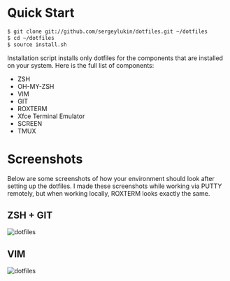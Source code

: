 Quick Start
===========


``` html
$ git clone git://github.com/sergeylukin/dotfiles.git ~/dotfiles
$ cd ~/dotfiles
$ source install.sh
```

Installation script installs only dotfiles for the components that are installed on
your system. Here is the full list of components:

* ZSH
* OH-MY-ZSH
* VIM
* GIT
* ROXTERM
* Xfce Terminal Emulator
* SCREEN
* TMUX

Screenshots
===========

Below are some screenshots of how your environment should look after setting up the dotfiles. I made these screenshots while working via PUTTY remotely, but when working locally, ROXTERM looks exactly the same.

ZSH + GIT
----------

![dotfiles](https://raw.github.com/sergeylukin/dotfiles/master/img/screen-zsh-git.jpg)

VIM
---

![dotfiles](https://raw.github.com/sergeylukin/dotfiles/master/img/screen-vim.jpg)
